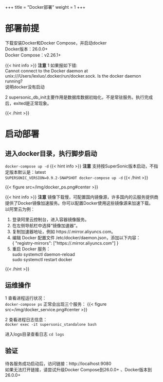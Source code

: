 +++
title = "Docker部署"
weight = 1
+++

# 部署前提
下载安装Docker和Docker Compose，并启动docker  
Docker版本：26.0.0+  
Docker Compose：v2.26.1+

{{< hint info >}}
**注意**
1 如果报如下错:  
Cannot connect to the Docker daemon at unix:///Users/lexluo/.docker/run/docker.sock. Is the docker daemon running?   
说明docker没有启动

2 supersonic_db_init主要作用是数据库数据初始化，不是常驻服务。执行完成后，exited是正常现象。

{{< /hint >}}


# 启动部署
## 进入docker目录，执行脚步启动
`
    docker-compose up -d
`
{{< hint info >}}
**注意**
支持按SuperSonic版本启动，不指定版本默认是：latest  
`
SUPERSONIC_VERSION=0.9.2-SNAPSHOT docker-compose up -d
`
{{< /hint >}}

{{< figure src=/img/docker_ps.png#center >}}


{{< hint info >}}
**注意**
镜像下载慢，可配置国内镜像源，许多国内的云服务提供商提供了Docker镜像加速服务。你可以配置Docker使用这些镜像源来加速下载。
以阿里云为例：
1. 登录阿里云控制台，进入容器镜像服务。
2. 在左侧导航栏中选择“镜像加速器”。
3. 复制加速器地址，例如 https://<your-accelerator-id>.mirror.aliyuncs.com。
4. 编辑 Docker 配置文件 /etc/docker/daemon.json，添加以下内容：  
{
"registry-mirrors": ["https://<your-accelerator-id>.mirror.aliyuncs.com"]
}  
5. 重启 Docker 服务：  
sudo systemctl daemon-reload  
sudo systemctl restart docker

{{< /hint >}}

## 运维操作
1 查看进程运行状况：  
`
docker-compose ps
`
正常会出现三个服务：
{{< figure src=/img/docker_service.png#center >}}

2 查看进程日志信息：  
`
docker exec -it supersonic_standalone bash
`

进入logs目录查看日志
`
cd logs
`


## 验证
待各服务成功启动后，访问链接：http://localhost:9080  
如果无法打开链接，请尝试升级Docker Compose到26.0.0+ 、Docker版本到26.0.0+ 